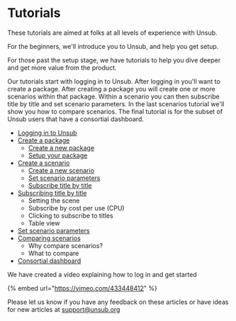 # Tutorials

These tutorials are aimed at folks at all levels of experience with Unsub.&#x20;

For the beginners, we'll introduce you to Unsub, and help you get setup.&#x20;

For those past the setup stage, we have tutorials to help you dive deeper and get more value from the product.&#x20;

Our tutorials start with logging in to Unsub. After logging in you'll want to create a package. After creating a package you will create one or more scenarios within that package. Within a scenario you can then subscribe title by title and set scenario parameters. In the last scenarios tutorial we'll show you how to compare scenarios. The final tutorial is for the subset of Unsub users that have a consortial dashboard.

* [Logging in to Unsub](logging-in.md)
* [Create a package](create-a-package.md)
  * [Create a new package](create-a-package.md#1-create-a-new-package)
  * [Setup your package](create-a-package.md#2-setup-your-package)
* [Create a scenario](create-and-work-with-scenarios.md)
  * [Create a new scenario](create-and-work-with-scenarios.md#1-create-a-new-scenario)
  * [Set scenario parameters](create-and-work-with-scenarios.md#2-set-parameters-for-a-scenario)
  * [Subscribe title by title](create-and-work-with-scenarios.md#3-subscribe-title-by-title)
* [Subscribing title by title](subscribing-title-by-title.md)
  * Setting the scene
  * Subscribe by cost per use (CPU)
  * Clicking to subscribe to titles
  * Table view
* [Set scenario parameters](set-scenario-parameters.md)
* [Comparing scenarios](comparing-scenarios.md)
  * Why compare scenarios?
  * What to compare
* [Consortial dashboard](consortial-dashboard.md)

We have created a video explaining how to log in and get started

{% embed url="https://vimeo.com/433448412" %}

Please let us know if you have any feedback on these articles or have ideas for new articles at [support@unsub.org](mailto:support@unsub.org)
